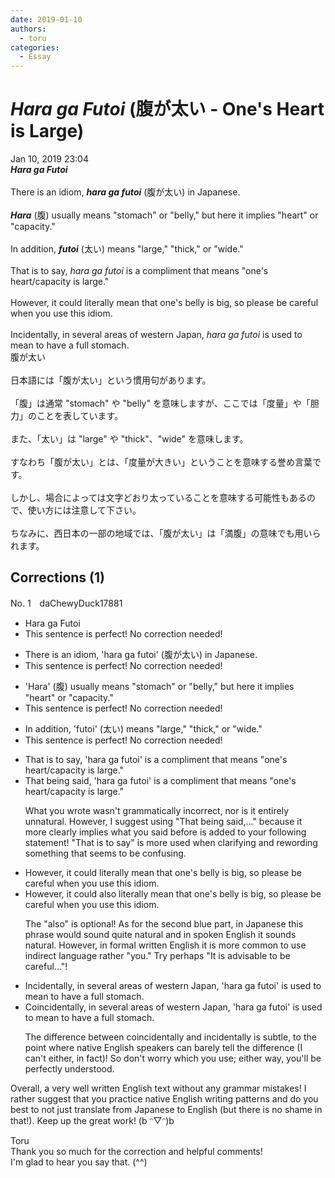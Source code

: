 ```yaml
---
date: 2019-01-10
authors:
  - toru
categories:
  - Essay
---
```


<h1 id="subject_show"><strong><em>Hara ga Futoi</strong></em> (腹が太い - One's Heart is Large)</h1>
<div class="date">Jan 10, 2019 23:04</div>
<div id="post"><div id="body_show_ori">
<strong><em>Hara ga Futoi</strong></em><br/><br/>There is an idiom, <strong><em>hara ga futoi</em></strong> (腹が太い) in Japanese.<br/><br/><strong><em>Hara</em></strong> (腹) usually means "stomach" or "belly," but here it implies "heart" or "capacity."<br/><br/>In addition, <strong><em>futoi</em></strong> (太い) means "large," "thick," or "wide."<br/><br/>That is to say, <em>hara ga futoi</em> is a compliment that means "one's heart/capacity is large."<br/><br/>However, it could literally mean that one's belly is big, so please be careful when you use this idiom.<br/><br/>Incidentally, in several areas of western Japan, <em>hara ga futoi</em> is used to mean to have a full stomach.
</div></div>

<!-- more -->

<div id="post_ja"><div id="body_show_mo">
腹が太い<br/><br/>日本語には「腹が太い」という慣用句があります。<br/><br/>「腹」は通常 "stomach" や "belly" を意味しますが、ここでは「度量」や「胆力」のことを表しています。<br/><br/>また、「太い」は  "large" や "thick"、"wide" を意味します。<br/><br/>すなわち「腹が太い」とは、「度量が大きい」ということを意味する誉め言葉です。<br/><br/>しかし、場合によっては文字どおり太っていることを意味する可能性もあるので、使い方には注意して下さい。<br/><br/>ちなみに、西日本の一部の地域では、「腹が太い」は「満腹」の意味でも用いられます。
</div></div>

## Corrections (1)
<div id="block"><div class="first_name"> No. 1　<span class="just_name">daChewyDuck17881</span></div><div id="block2">
<ul class="correction_field">
<li class="incorrect">Hara ga Futoi</li>
<li class="corrected perfect">This sentence is perfect! No correction needed!</li>
</ul>
<ul class="correction_field">
<li class="incorrect">There is an idiom, 'hara ga futoi' (腹が太い) in Japanese.</li>
<li class="corrected perfect">This sentence is perfect! No correction needed!</li>
</ul>
<ul class="correction_field">
<li class="incorrect">'Hara' (腹) usually means "stomach" or "belly," but here it implies "heart" or "capacity."</li>
<li class="corrected perfect">This sentence is perfect! No correction needed!</li>
</ul>
<ul class="correction_field">
<li class="incorrect">In addition, 'futoi' (太い) means "large," "thick," or "wide."</li>
<li class="corrected perfect">This sentence is perfect! No correction needed!</li>
</ul>
<ul class="correction_field">
<li class="incorrect">That is to say, 'hara ga futoi' is a compliment that means "one's heart/capacity is large."</li>
<li class="corrected correct">
<span class="f_blue">That being said</span>, 'hara ga futoi' is a compliment that means "one's heart/capacity is large."
<p class="correction_comment">What you wrote wasn't grammatically incorrect, nor is it entirely unnatural. However, I suggest using "That being said,..." because it more clearly implies what you said before is added to your following statement! "That is to say" is more used when clarifying and rewording something that seems to be confusing.</p>
</li>
</ul>
<ul class="correction_field">
<li class="incorrect">However, it could literally mean that one's belly is big, so please be careful when you use this idiom.</li>
<li class="corrected correct">
However, it could <span class="f_blue">also</span> literally mean that one's belly is big, <span class="f_blue">so please be careful when you use this idiom</span>.
<p class="correction_comment">The "also" is optional! As for the second blue part, in Japanese this phrase would sound quite natural and in spoken English it sounds natural. However, in formal written English it is more common to use indirect language rather "you." Try perhaps "It is advisable to be careful..."!</p>
</li>
</ul>
<ul class="correction_field">
<li class="incorrect">Incidentally, in several areas of western Japan, 'hara ga futoi' is used to mean to have a full stomach.</li>
<li class="corrected correct">
<span class="f_blue">Coincidentally</span>, in several areas of western Japan, 'hara ga futoi' is used to mean to have a full stomach.
<p class="correction_comment">The difference between coincidentally and incidentally is subtle, to the point where native English speakers can barely tell the difference (I can't either, in fact)! So don't worry which you use; either way, you'll be perfectly understood.</p>
</li>
</ul>
<p class="comment_small">
 Overall, a very well written English text without any grammar mistakes! I rather suggest that you practice native English writing patterns and do you best to not just translate from Japanese to English (but there is no shame in that!). Keep up the great work! (b ᵔ▽ᵔ)b
</p>

</div><div class="name"><span class="just_name">Toru</span><br>
Thank you so much for the correction and helpful comments!<br/>I'm glad to hear you say that. (^^)
</div>
</div>
